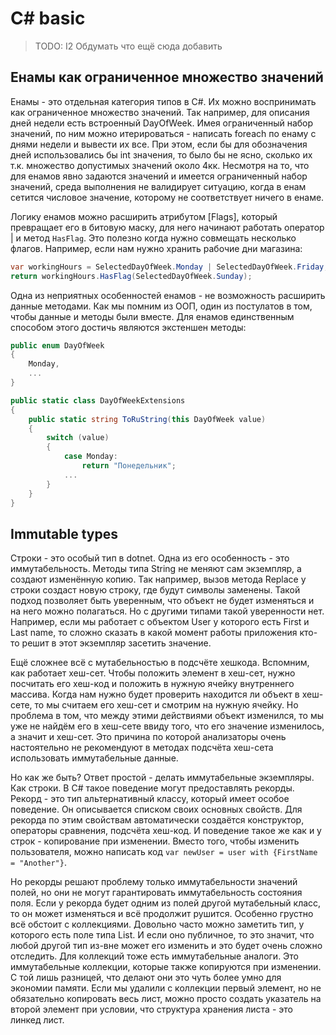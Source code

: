 # C# basic

> TODO: I2 Обдумать что ещё сюда добавить

## Енамы как ограниченное множество значений

Енамы - это отдельная категория типов в C#. Их можно воспринимать как ограниченное множество значений. Так например, для описания дней недели есть встроенный DayOfWeek. Имея ограниченный набор значений, по ним можно итерироваться - написать foreach по енаму с днями недели и вывести их все. При этом, если бы для обозначения дней использовались бы int значения, то было бы не ясно, сколько их т.к. множество допустимых значений около 4кк. Несмотря на то, что для енамов явно задаются значений и имеется ограниченный набор значений, среда выполнения не валидирует ситуацию, когда в енам сетится числовое значение, которому не соответствует ничего в енаме.

Логику енамов можно расширить атрибутом [Flags], который превращает его в битовую маску, для него начинают работать оператор | и метод `HasFlag`. Это полезно когда нужно совмещать несколько флагов. Например, если нам нужно хранить рабочие дни магазина:

```csharp
var workingHours = SelectedDayOfWeek.Monday | SelectedDayOfWeek.Friday;
return workingHours.HasFlag(SelectedDayOfWeek.Sunday);
```

Одна из неприятных особенностей енамов - не возможность расширить данные методами. Как мы помним из ООП, один из постулатов в том, чтобы данные и методы были вместе. Для енамов единственным способом этого достичь являются экстеншен методы:

```csharp
public enum DayOfWeek
{
    Monday,
    ...
}

public static class DayOfWeekExtensions
{
    public static string ToRuString(this DayOfWeek value)
    {
        switch (value)
        {
            case Monday:
                return "Понедельник";
            ...
        }
    }
}

```

## Immutable types

Строки - это особый тип в dotnet. Одна из его особенность - это иммутабельность. Методы типа String не меняют сам экземпляр, а создают изменённую копию. Так например, вызов метода Replace у строки создаст новую строку, где будут символы заменены. Такой подход позволяет быть уверенным, что объект не будет изменяться и на него можно полагаться. Но с другими типами такой уверенности нет. Например, если мы работает с объектом User у которого есть First и Last name, то сложно сказать в какой момент работы приложения кто-то решит в этот экземпляр засетить значение.

Ещё сложнее всё с мутабельностью в подсчёте хешкода. Вспомним, как работает хеш-сет. Чтобы положить элемент в хеш-сет, нужно посчитать его хеш-код и положить в нужную ячейку внутреннего массива. Когда нам нужно будет проверить находится ли объект в хеш-сете, то мы считаем его хеш-сет и смотрим на нужную ячейку. Но проблема в том, что между этими действиями объект изменился, то мы уже не найдём его в хеш-сете ввиду того, что его значение изменилось, а значит и хеш-сет. Это причина по которой анализаторы очень настоятельно не рекомендуют в методах подсчёта хеш-сета использовать иммутабельные данные.

Но как же быть? Ответ простой - делать иммутабельные экземпляры. Как строки. В C# такое поведение могут предоставлять рекорды. Рекорд - это тип альтернативный классу, который имеет особое поведение. Он описывается списком своих основных свойств. Для рекорда по этим свойствам автоматически создаётся конструктор, операторы сравнения, подсчёта хеш-код. И поведение такое же как и у строк - копирование при изменении. Вместо того, чтобы изменить пользователя, можно написать код `var newUser = user with {FirstName = "Another"}`.

Но рекорды решают проблему только иммутабельности значений полей, но они не могут гарантировать иммутабельность состояния поля. Если у рекорда будет одним из полей другой мутабельный класс, то он может изменяться и всё продолжит рушится. Особенно грустно всё обстоит с коллекциями. Довольно часто можно заметить тип, у которого есть поле типа List. И если оно публичное, то это значит, что любой другой тип из-вне может его изменить и это будет очень сложно отследить. Для коллекций тоже есть иммутабельные аналоги. Это иммутабельные коллекции, которые также копируются при изменении. С той лишь разницей, что делают они это чуть более умно для экономии памяти. Если мы удалили с коллекции первый элемент, но не обязательно копировать весь лист, можно просто создать указатель на второй элемент при условии, что структура хранения листа - это линкед лист.
